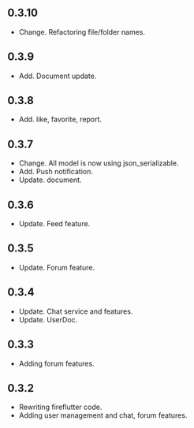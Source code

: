 ## 0.3.10

* Change. Refactoring file/folder names.

## 0.3.9

* Add. Document update.

## 0.3.8

* Add. like, favorite, report.

## 0.3.7

* Change. All model is now using json_serializable.
* Add. Push notification.
* Update. document.


## 0.3.6

* Update. Feed feature.


## 0.3.5

* Update. Forum feature.


## 0.3.4

* Update. Chat service and features.
* Update. UserDoc.



## 0.3.3

* Adding forum features.



## 0.3.2

* Rewriting fireflutter code.
* Adding user management and chat, forum features.

